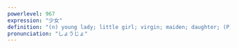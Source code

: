 ```yaml
---
powerlevel: 967
expression: "少女"
definition: "(n) young lady; little girl; virgin; maiden; daughter; (P)"
pronunciation: "しょうじょ"
---
```

